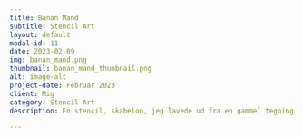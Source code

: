 ```yaml
---
title: Banan Mand
subtitle: Stencil Art
layout: default
modal-id: 11
date: 2023-02-09
img: banan_mand.png
thumbnail: banan_mand_thumbnail.png
alt: image-alt
project-date: Februar 2023
client: Mig
category: Stencil Art
description: En stencil, skabelon, jeg lavede ud fra en gammel tegning. Den er spraymalet på resterne af en gammel papkasse. 

---
```

